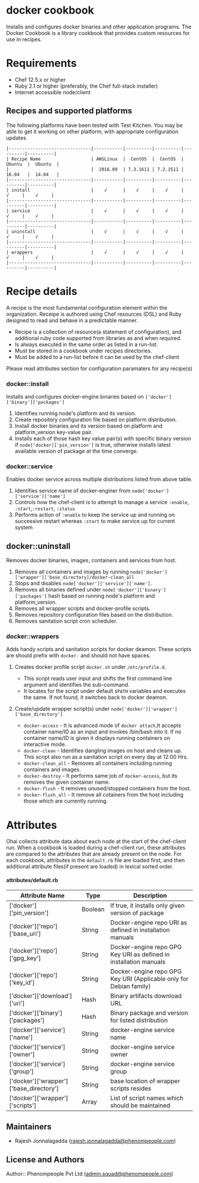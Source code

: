 docker cookbook
===============

Installs and configures docker binaries and other application programs. 
The Docker Cookbook is a library cookbook that provides custom resources for use in recipes.

Requirements
============
* Chef 12.5.x or higher
* Ruby 2.1 or higher (preferably, the Chef full-stack installer)
* Internet accessible node/client 

Recipes and supported platforms
-------------------------------
The following platforms have been tested with Test Kitchen. You may be 
able to get it working on other platform, with appropriate configuration updates
```
|-------------------------------|-----------|----------|----------|----------|----------|
| Recipe Name                   | AWSLinux  |  CentOS  |  CentOS  |  Ubuntu  |  Ubuntu  |
|                               |  2016.09  | 7.3.1611 | 7.2.1511 |  16.04   |  14.04   | 
|-------------------------------|-----------|----------|----------|----------|----------|
| install                       |    √      |    √     |    √     |    √     |    √     |    
|-------------------------------|-----------|----------|----------|----------|----------|
| service                       |    √      |    √     |    √     |    √     |    √     |    
|-------------------------------|-----------|----------|----------|----------|----------|
| uninstall                     |    √      |    √     |    √     |    √     |    √     |    
|-------------------------------|-----------|----------|----------|----------|----------|
| wrappers                      |    √      |    √     |    √     |    √     |    √     |    
|-------------------------------|-----------|----------|----------|----------|----------|

```
Recipe details
==============

A recipe is the most fundamental configuration element within the organization. Receipe is authored using 
Chef resources (DSL) and Ruby designed to read and behave in a predictable manner.

* Recipe is a collection of resource(a statement of configuration),
  and additional ruby code supported from libraries as and when required.
* Is always executed in the same order as listed in a run-list. 
* Must be stored in a cookbook under recipes directories.
* Must be added to a run-list before it can be used by the chef-client

Please read attributes section for configuration paramaters for any recipe(s)

### docker::install

Installs and configures docker-engine binaries based on `['docker']['binary']['packages']`

1. Identifies running node's platform and its version.
1. Create repository configuration file based on platform distribution.
1. Install docker binaries and its version based on platform and platform_version key-value pair. 
1. Installs each of those hash key value pair(s) with specific binary version if `node['docker]['pin_version']` is true,
   otherwise installs latest available version of package at the time converge.


### docker::service

Enables docker service across multiple distributions listed from above table.

1. Identifies service name of docker-enginer from `node['docker']['service']['name']`
1. Controls how the chef-client is to attempt to manage a service `:enable`, `:start`,`:restart`, `:status` 
1. Performs action of `:enable` to keep the service up and running on successive restart whereas `:start` to make service up for current system

## docker::uninstall

Removes docker binaries, images, containers and services from host. 

1. Removes all containers and images by running `node['docker']['wrapper']['base_directory]/docker-clean_all`
1. Stops and disables `node['docker']['service']['name']`.
1. Removes all binaries defined under `node['docker']['binary']['packages']` hash based on running node's platform and platform_version.
1. Removes all wrapper scripts and docker-profile scripts.
1. Removes repository configuration files based on the distribution.
1. Removes sanitation script cron scheduler.

### docker::wrappers

Adds handy scripts and sanitation scripts for docker deamon. These scripts are should prefix with `docker-` and should not have spaces. 

1. Creates docker profile script `docker.sh` under `/etc/profile.d`.

    * This script reads user input and shifts the first command line argument and identifies the sub-command.
    * It locates for the script under default `$PATH` variables and executes the same. If not found, it switches back to docker deamon.

1. Create/update wrapper script(s) under `node['docker']['wrapper']['base_directory']`

    * `docker-access`     - It is advanced mode of `docker attach`,It accepts container name/ID as an input and invokes /bin/bash into it. If no container name/ID is given it displays running containers on interactive mode.  
    * `docker-clean`      - Identifies dangling images on host and cleans up. This script also run as a sanitation script on every day at 12:00 Hrs.
    * `docker-clean_all`  - Removes all containers including running containers and images.
    * `docker-destroy`    - It performs same job of `docker-access`, but its removes the given container name.
    * `docker-flush`      - It removes unused/stopped containers from the host.
    * `docker-flush_all`  - It remove all cotainers from the host including those which are currently running.

Attributes
==========

Ohai collects attribute data about each node at the start of the chef-client run.
When a cookbook is loaded during a chef-client run, these attributes are compared to the attributes that are already present on the node.
For each cookbook, attributes in the `default.rb` file are loaded first, and then additional attribute files(if present are loaded) in lexical sorted order.

#### attributes/default.rb

|Attribute Name                                 | Type          | Description                                                          |
|---------------------------------------------- |---------------|----------------------------------------------------------------------|
| ['docker']['pin_version']                     | Boolean       | If true, it installs only given version of package                   |
| ['docker']['repo']['base_uri']                | String        | Docker-engine repo URI as defined in installation manuals            |
| ['docker']['repo']['gpg_key']                 | String        | Docker-engine repo GPG Key URI as defined in installation manuals    |
| ['docker']['repo']['key_id']                  | String        | Docker-engine repo GPG Key URI (Applicable only for Debian family)   |
| ['docker']['download']['uri']                 | Hash          | Binary artifacts download URL                                        |
| ['docker']['binary']['packages']              | Hash          | Binary package and version for listed distribution                   |
| ['docker']['service']['name']                 | String        | docker-engine service name                                           |
| ['docker']['service']['owner']                | String        | docker-engine service owner                                          |
| ['docker']['service']['group']                | String        | docker-engine service group                                          |
| ['docker']['wrapper']['base_directory']       | String        | base location of wrapper scripts resides                             |
| ['docker']['wrapper']['scripts']              | Array         | List of script names which should be maintained                      |

## Maintainers

* Rajesh Jonnalagadda (<rajesh.jonnalagadda@phenompeople.com>)

## License and Authors

Author:: Phenompeople Pvt Ltd (<admin.squad@phenompeople.com>)
